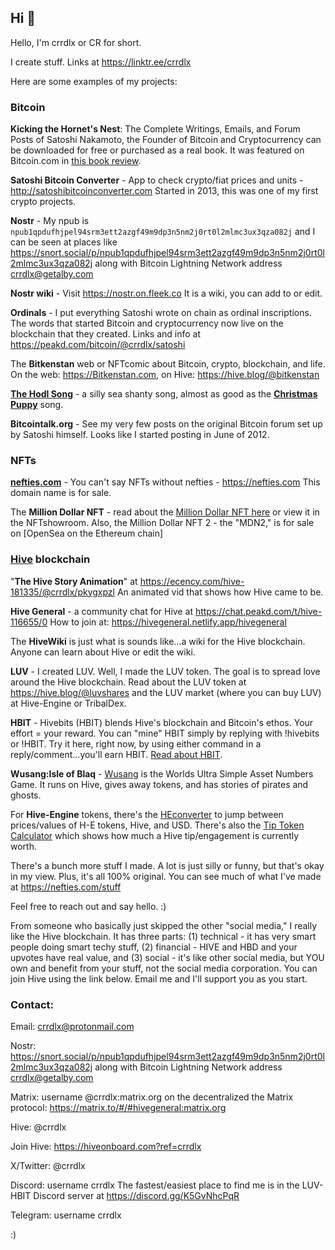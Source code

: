 ## Hi 👋

Hello, I'm crrdlx or CR for short.

I create stuff. Links at https://linktr.ee/crrdlx

Here are some examples of my projects:

### Bitcoin

**Kicking the Hornet's Nest**: The Complete Writings, Emails, and Forum Posts of Satoshi Nakamoto, the Founder of Bitcoin and Cryptocurrency can be downloaded for free or purchased as a real book. It was featured on Bitcoin.com in [this book review](https://news.bitcoin.com/bitcoins-inception-a-340-page-book-compiles-all-of-satoshis-writings-in-chronological-order/).

**Satoshi Bitcoin Converter** - App to check crypto/fiat prices and units - http://satoshibitcoinconverter.com Started in 2013, this was one of my first crypto projects.

**Nostr** - My npub is ```npub1qpdufhjpel94srm3ett2azgf49m9dp3n5nm2j0rt0l2mlmc3ux3qza082j``` and I can be seen at places like https://snort.social/p/npub1qpdufhjpel94srm3ett2azgf49m9dp3n5nm2j0rt0l2mlmc3ux3qza082j along with Bitcoin Lightning Network address crrdlx@getalby.com
    
**Nostr wiki** - Visit https://nostr.on.fleek.co It is a wiki, you can add to or edit.

**Ordinals** - I put everything Satoshi wrote on chain as ordinal inscriptions. The words that started Bitcoin and cryptocurrency now live on the blockchain that they created. Links and info at https://peakd.com/bitcoin/@crrdlx/satoshi

The **Bitkenstan** web or NFTcomic about Bitcoin, crypto, blockchain, and life. On the web: https://Bitkenstan.com, on Hive: https://hive.blog/@bitkenstan

**[The Hodl Song](https://peakd.com/crypto/@crrdlx/the-hodl-song)** - a silly sea shanty song, almost as good as the **[Christmas Puppy](https://nefties.com/pages/puppy.html)** song.

**Bitcointalk.org** - See my very few posts on the original Bitcoin forum set up by Satoshi himself. Looks like I started posting in June of 2012.

### NFTs

**[nefties.com](https://nefties.com)** - You can't say NFTs without nefties - https://nefties.com This domain name is for sale.

The **Million Dollar NFT** - read about the [Million Dollar NFT here](https://peakd.com/nfts/@crrdlx/million-dollar-nft) or view it in the NFTshowroom. Also, the Million Dollar NFT 2 - the "MDN2," is for sale on [OpenSea on the Ethereum chain]

### [Hive](https://hive.io/) blockchain

"**The Hive Story Animation**" at https://ecency.com/hive-181335/@crrdlx/pkygxpzl An animated vid that shows how Hive came to be.

**Hive General** - a community chat for Hive at https://chat.peakd.com/t/hive-116655/0 How to join at: https://hivegeneral.netlify.app/hivegeneral

The **HiveWiki** is just what is sounds like...a wiki for the Hive blockchain. Anyone can learn about Hive or edit the wiki.

**LUV** - I created LUV. Well, I made the LUV token. The goal is to spread love around the Hive blockchain. Read about the LUV token at https://hive.blog/@luvshares and the LUV market (where you can buy LUV) at Hive-Engine or TribalDex.

**HBIT** - Hivebits (HBIT) blends Hive's blockchain and Bitcoin's ethos. Your effort = your reward. You can "mine" HBIT simply by replying with !hivebits or !HBIT. Try it here, right now, by using either command in a reply/comment...you'll earn HBIT. [Read about HBIT](https://peakd.com/hive/@hivebits/about).

**Wusang:Isle of Blaq** - [Wusang](https://peakd.com/@wusang) is the Worlds Ultra Simple Asset Numbers Game. It runs on Hive, gives away tokens, and has stories of pirates and ghosts.

For **Hive-Engine** tokens, there's the [HEconverter](https://heconverter.on.fleek.co/) to jump between prices/values of H-E tokens, Hive, and USD. There's also the [Tip Token Calculator](https://hivetiptokens.on.fleek.co/) which shows how much a Hive tip/engagement is currently worth.

There's a bunch more stuff I made. A lot is just silly or funny, but that's okay in my view. Plus, it's all 100% original. You can see much of what I've made at https://nefties.com/stuff

Feel free to reach out and say hello. :)

From someone who basically just skipped the other "social media," I really like the Hive blockchain. It has three parts: (1) technical - it has very smart people doing smart techy stuff, (2) financial - HIVE and HBD and your upvotes have real value, and (3) social - it's like other social media, but YOU own and benefit from your stuff, not the social media corporation. You can join Hive using the link below. Email me and I'll support you as you start.

### Contact:

Email: crrdlx@protonmail.com

Nostr: https://snort.social/p/npub1qpdufhjpel94srm3ett2azgf49m9dp3n5nm2j0rt0l2mlmc3ux3qza082j along with Bitcoin Lightning Network address crrdlx@getalby.com

Matrix: username @crrdlx:matrix.org on the decentralized the Matrix protocol: https://matrix.to/#/#hivegeneral:matrix.org

Hive: @crrdlx

Join Hive: https://hiveonboard.com?ref=crrdlx

X/Twitter: @crrdlx

Discord: username crrdlx The fastest/easiest place to find me is in the LUV-HBIT Discord server at https://discord.gg/K5GvNhcPqR

Telegram: username crrdlx

:)

<!--
**crrdlx/crrdlx** is a ✨ _special_ ✨ repository because its `README.md` (this file) appears on your GitHub profile.

Here are some ideas to get you started:

- 🔭 I’m currently working on ...
- 🌱 I’m currently learning ...
- 👯 I’m looking to collaborate on ...
- 🤔 I’m looking for help with ...
- 💬 Ask me about ...
- 📫 How to reach me: ...
- 😄 Pronouns: ...
- ⚡ Fun fact: ...
-->
